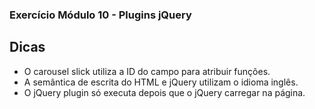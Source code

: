 ### Exercício Módulo 10 - Plugins jQuery

## Dicas

- O carousel slick utiliza a ID do campo para atribuir funções. 
- A semântica de escrita do HTML e jQuery utilizam o idioma inglês. 
- O jQuery plugin só executa depois que o jQuery carregar na página.